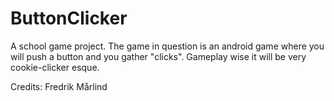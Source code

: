 ButtonClicker
=============

A school game project.
The game in question is an android game where you will push a button and you gather "clicks". Gameplay wise it will be very cookie-clicker esque.

Credits:
Fredrik Mårlind
